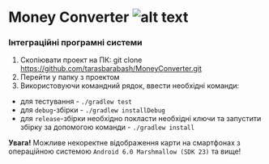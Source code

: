 ﻿# Money Converter ![alt text](https://travis-ci.org/tarasbarabash/MoneyConverter.svg?branch=master)
### Інтеграційні програмні системи
1. Скопіювати проект на ПК: git clone https://github.com/tarasbarabash/MoneyConverter.git
2. Перейти у папку з проектом
3. Використовуючи командний рядок, ввести необхідні команди:
+ для тестування - `./gradlew test`
+ для `debug`-збірки - `./gradlew installDebug`
+ для `release`-збірки необхідно покласти необхідні ключи та запустити збірку за допомогою команди - `./gradlew install`

**Увага!** Можливе некоректне відображення карти на смартфонах з операційною системою `Android 6.0 Marshmallow (SDK 23)` та вище!
